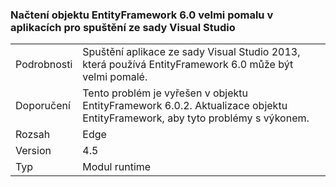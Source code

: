 ### <a name="entityframework-60-loads-very-slowly-in-apps-launched-from-visual-studio"></a>Načtení objektu EntityFramework 6.0 velmi pomalu v aplikacích pro spuštění ze sady Visual Studio

|   |   |
|---|---|
|Podrobnosti|Spuštění aplikace ze sady Visual Studio 2013, která používá EntityFramework 6.0 může být velmi pomalé.|
|Doporučení|Tento problém je vyřešen v objektu EntityFramework 6.0.2. Aktualizace objektu EntityFramework, aby tyto problémy s výkonem.|
|Rozsah|Edge|
|Version|4.5|
|Typ|Modul runtime|

